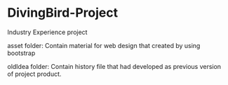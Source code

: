 # DivingBird-Project
Industry Experience project

asset folder:
  Contain material for web design that created by using bootstrap
 
 oldIdea folder:
  Contain history file that had developed as previous version of project product.
  
